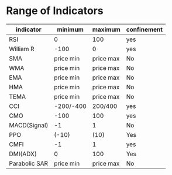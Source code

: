 # Range of Indicators
indicator | minimum | maximum | confinement
--------      | --------- | ----------|  --------
RSI           | 0         |  100      |   yes
William R     |    -100   |    0      |   yes
SMA           | price min |  price max|   No
WMA           | price min |  price max|   No
EMA           | price min |  price max|   No
HMA           | price min |  price max|   No
TEMA          | price min |  price max|   No
CCI           |    -200/-400   |  200/400      |   yes
CMO           |    -100   |  100      |   yes
MACD(Signal)  | -1        |     1     |   No
PPO           |   (-10)   |  (10)     |  Yes
CMFI          |    -1     |  1        |   yes
DMI(ADX)      |     0     |     100   |   Yes
Parabolic SAR | price min |  price max|   No  
